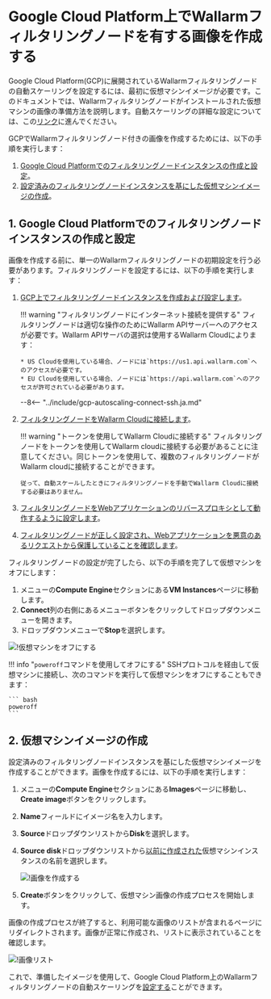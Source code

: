 [link-docs-gcp-autoscaling]:        autoscaling-overview.ja.md
[link-docs-gcp-node-setup]:         ../../../installation/cloud-platforms/gcp/machine-image.ja.md
[link-cloud-connect-guide]:         ../../../installation/cloud-platforms/gcp/machine-image.ja.md#4-connect-the-filtering-node-to-the-wallarm-cloud
[link-docs-reverse-proxy-setup]:    ../../../installation/cloud-platforms/gcp/machine-image.ja.md#5-enable-wallarm-to-analyze-the-traffic
[link-docs-check-operation]:        ../../installation-check-operation-en.ja.md

[img-vm-instance-poweroff]:     ../../../images/installation-gcp/auto-scaling/common/create-image/vm-poweroff.png
[img-create-image]:             ../../../images/installation-gcp/auto-scaling/common/create-image/create-image.png
[img-check-image]:              ../../../images/installation-gcp/auto-scaling/common/create-image/image-list.png

[anchor-node]:  #1-creating-and-configuring-the-filtering-node-instance-on-the-google-cloud-platform
[anchor-gcp]:   #2-creating-a-virtual-machine-image

#   Google Cloud Platform上でWallarmフィルタリングノードを有する画像を作成する

Google Cloud Platform(GCP)に展開されているWallarmフィルタリングノードの自動スケーリングを設定するには、最初に仮想マシンイメージが必要です。このドキュメントでは、Wallarmフィルタリングノードがインストールされた仮想マシンの画像の準備方法を説明します。自動スケーリングの詳細な設定については、この[リンク][link-docs-gcp-autoscaling]に進んでください。

GCPでWallarmフィルタリングノード付きの画像を作成するためには、以下の手順を実行します：
1.  [Google Cloud Platformでのフィルタリングノードインスタンスの作成と設定][anchor-node]。
2.  [設定済みのフィルタリングノードインスタンスを基にした仮想マシンイメージの作成][anchor-gcp]。

##  1.  Google Cloud Platformでのフィルタリングノードインスタンスの作成と設定

画像を作成する前に、単一のWallarmフィルタリングノードの初期設定を行う必要があります。フィルタリングノードを設定するには、以下の手順を実行します：
1.  [GCP上でフィルタリングノードインスタンスを作成および設定します][link-docs-gcp-node-setup]。

    !!! warning "フィルタリングノードにインターネット接続を提供する"
        フィルタリングノードは適切な操作のためにWallarm APIサーバーへのアクセスが必要です。Wallarm APIサーバの選択は使用するWallarm Cloudによります：

        * US Cloudを使用している場合、ノードには`https://us1.api.wallarm.com`へのアクセスが必要です。
        * EU Cloudを使用している場合、ノードには`https://api.wallarm.com`へのアクセスが許可されている必要があります。
    
    --8<-- "../include/gcp-autoscaling-connect-ssh.ja.md"

2.  [フィルタリングノードをWallarm Cloudに接続します][link-cloud-connect-guide]。

    !!! warning "トークンを使用してWallarm Cloudに接続する"
        フィルタリングノードをトークンを使用してWallarm cloudに接続する必要があることに注意してください。同じトークンを使用して、複数のフィルタリングノードがWallarm cloudに接続することができます。

        従って、自動スケールしたときにフィルタリングノードを手動でWallarm Cloudに接続する必要はありません。

3.  [フィルタリングノードをWebアプリケーションのリバースプロキシとして動作するように設定します][link-docs-reverse-proxy-setup]。

4.  [フィルタリングノードが正しく設定され、Webアプリケーションを悪意のあるリクエストから保護していることを確認します][link-docs-check-operation]。

フィルタリングノードの設定が完了したら、以下の手順を完了して仮想マシンをオフにします：
1.  メニューの**Compute Engine**セクションにある**VM Instances**ページに移動します。
2.  **Connect**列の右側にあるメニューボタンをクリックしてドロップダウンメニューを開きます。
3.  ドロップダウンメニューで**Stop**を選択します。

![!仮想マシンをオフにする][img-vm-instance-poweroff]

!!! info "`poweroff`コマンドを使用してオフにする"
    SSHプロトコルを経由して仮想マシンに接続し、次のコマンドを実行して仮想マシンをオフにすることもできます：

    ``` bash
 	poweroff
 	```

##  2.  仮想マシンイメージの作成

設定済みのフィルタリングノードインスタンスを基にした仮想マシンイメージを作成することができます。画像を作成するには、以下の手順を実行します：
1.  メニューの**Compute Engine**セクションにある**Images**ページに移動し、**Create image**ボタンをクリックします。
2.  **Name**フィールドにイメージ名を入力します。
3.  **Source**ドロップダウンリストから**Disk**を選択します。
4.  **Source disk**ドロップダウンリストから[以前に作成された][anchor-node]仮想マシンインスタンスの名前を選択します。

    ![!画像を作成する][img-create-image]

5.  **Create**ボタンをクリックして、仮想マシン画像の作成プロセスを開始します。

画像の作成プロセスが終了すると、利用可能な画像のリストが含まれるページにリダイレクトされます。画像が正常に作成され、リストに表示されていることを確認します。

![!画像リスト][img-check-image]

これで、準備したイメージを使用して、Google Cloud Platform上のWallarmフィルタリングノードの自動スケーリングを[設定する][link-docs-gcp-autoscaling]ことができます。